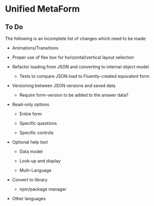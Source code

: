 # Unified MetaForm

## To Do

The following is an incomplete list of changes which need to be made:

* Animations/Transitions

* Proper use of flex box for horizontal/vertical layout selection

* Refactor loading from JSON and converting to internal object model

  * Tests to compare JSON load to Fluently-created equivalent form

* Versioning between JSON versions and saved data

  * Require form-version to be added to the answer data?

* Read-only options

  * Entire form

  * Specific questions

  * Specific controls

* Optional help text

  * Data model

  * Look-up and display

  * Multi-Language

* Convert to library

  * npm/package manager

* Other languages
